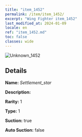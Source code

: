 ```yaml
---
title: "item_1452"
permalink: /item/item_1452/
excerpt: "Wing Fighter item_1452"
last_modified_at: 2024-01-09
locale: en
ref: "item_1452.md"
toc: false
classes: wide
---
```



 ![Unknown_1452](/images/item/Settlement_star_p.png)



## Details

 **Name:** *Settlement_star* 

 **Description:** 

 **Rarity:** 1 

 **Type:** 1 

 **Suction:** true 

 **Auto Suction:** false 


